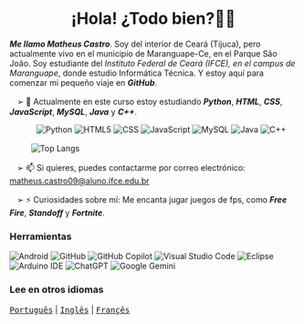 <h1 align="center"> ¡Hola! ¿Todo bien?👋🏼</h1>

_**Me llamo Matheus Castro**_. Soy del interior de Ceará (Tijuca), pero actualmente vivo en el municipio de Maranguape-Ce, en el Parque São João. Soy estudiante del _Instituto Federal de Ceará (IFCE), en el campus de Maranguape_, donde estudio Informática Técnica. Y estoy aquí para comenzar mi pequeño viaje en _**GitHub**_.

ㅤ➢ 🌱 Actualmente en este curso estoy estudiando _**Python**_, _**HTML**_, _**CSS**_, _**JavaScript**_, _**MySQL**_, _**Java**_ y _**C++**_. 

              ![Python](https://img.shields.io/badge/python-3670A0?style=for-the-badge&logo=python&logoColor=ffffff)
![HTML5](https://img.shields.io/badge/html-%23E34F26.svg?style=for-the-badge&logo=html5&logoColor=white)
![CSS](https://img.shields.io/badge/CSS-239120?&style=for-the-badge&logo=css3&logoColor=white)
![JavaScript](https://img.shields.io/badge/javascript-%23323330.svg?style=for-the-badge&logo=javascript&logoColor=ffffff)
![MySQL](https://img.shields.io/badge/MySQL-0099ff?style=for-the-badge&logo=MySQL&logoColor=white)
![Java](https://img.shields.io/badge/java-ff3333?style=for-the-badge&logo=openjdk&logoColor=white)
![C++](https://img.shields.io/badge/C%2B%2B-00599C?style=for-the-badge&logo=C%2B%2B&logoColor=white)

ㅤㅤ   ![Top Langs](https://github-readme-stats.vercel.app/api/top-langs/?username=teuzzcastro&size_weight=0.5&count_weight=0.5)

ㅤ➢ 📫 Si quieres, puedes contactarme por correo electrónico: matheus.castro09@aluno.ifce.edu.br

ㅤ➢ ⚡ Curiosidades sobre mí: Me encanta jugar juegos de fps, como _**Free Fire**_, _**Standoff**_ y _**Fortnite**_.

### Herramientas
![Android](https://img.shields.io/badge/Samsung-Galaxy_A55-999999?style=for-the-badge&logo=f-droid&logoColor=white)
![GitHub](https://img.shields.io/badge/github-111111.svg?style=for-the-badge&logo=github&logoColor=white)
![GitHub Copilot](https://img.shields.io/badge/github_copilot-8957E5?style=for-the-badge&logo=github-copilot&logoColor=white)
![Visual Studio Code](https://img.shields.io/badge/Visual%20Studio%20Code-0078d7.svg?style=for-the-badge&logo=sentry&logoColor=white)
![Eclipse](https://img.shields.io/badge/Eclipse-2C2255?style=for-the-badge&logo=eclipse&logoColor=white)
![Arduino IDE](https://img.shields.io/badge/Arduino_IDE-00979D?style=for-the-badge&logo=arduino&logoColor=white)
![ChatGPT](https://img.shields.io/badge/chatGPT-74aa9c?style=for-the-badge&logo=openai&logoColor=white)
![Google Gemini](https://img.shields.io/badge/google%20gemini-8E75B2?style=for-the-badge&logo=google%20gemini&logoColor=white)

### Lee en otros idiomas
<kbd>[Português](README.md)</kbd> | <kbd>[Inglês](README.us.md)</kbd> | <kbd>[Françês](README.fr.md)</kbd>
